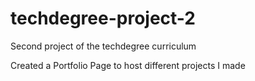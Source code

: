 # techdegree-project-2
Second project of the techdegree curriculum

Created a Portfolio Page to host different projects I made
